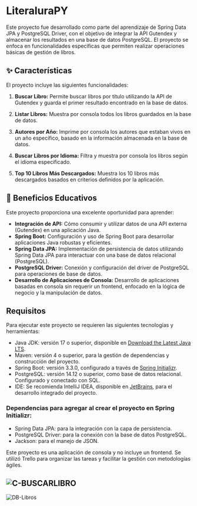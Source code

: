 # LiteraluraPY

Este proyecto fue desarrollado como parte del aprendizaje de Spring Data JPA y PostgreSQL Driver, con el objetivo de integrar la API Gutendex y almacenar los resultados en una base de datos PostgreSQL. El proyecto se enfoca en funcionalidades específicas que permiten realizar operaciones básicas de gestión de libros.

## ✨ Características

El proyecto incluye las siguientes funcionalidades:

1. **Buscar Libro:** Permite buscar libros por título utilizando la API de Gutendex y guarda el primer resultado encontrado en la base de datos.
   
2. **Listar Libros:** Muestra por consola todos los libros guardados en la base de datos.
   
3. **Autores por Año:** Imprime por consola los autores que estaban vivos en un año específico, basado en la información almacenada en la base de datos.
   
4. **Buscar Libros por Idioma:** Filtra y muestra por consola los libros según el idioma especificado.
   
5. **Top 10 Libros Más Descargados:** Muestra los 10 libros más descargados basados en criterios definidos por la aplicación.

## 🚀 Beneficios Educativos

Este proyecto proporciona una excelente oportunidad para aprender:
- **Integración de API:** Cómo consumir y utilizar datos de una API externa (Gutendex) en una aplicación Java.
- **Spring Boot:** Configuración y uso de Spring Boot para desarrollar aplicaciones Java robustas y eficientes.
- **Spring Data JPA:** Implementación de persistencia de datos utilizando Spring Data JPA para interactuar con una base de datos relacional (PostgreSQL).
- **PostgreSQL Driver:** Conexión y configuración del driver de PostgreSQL para operaciones de base de datos.
- **Desarrollo de Aplicaciones de Consola:** Desarrollo de aplicaciones basadas en consola sin requerir un frontend, enfocado en la lógica de negocio y la manipulación de datos.

## Requisitos

Para ejecutar este proyecto se requieren las siguientes tecnologías y herramientas:

- Java JDK: versión 17 o superior, disponible en [Download the Latest Java LTS](https://adoptopenjdk.net/).
- Maven: versión 4 o superior, para la gestión de dependencias y construcción del proyecto.
- Spring Boot: versión 3.3.0, configurado a través de [Spring Initializr](https://start.spring.io/).
- PostgreSQL: versión 14.12 o superior, como base de datos relacional. Configurado y conectado con SQL.
- IDE: Se recomienda IntelliJ IDEA, disponible en [JetBrains](https://www.jetbrains.com/idea/), para el desarrollo integrado del proyecto.

### Dependencias para agregar al crear el proyecto en Spring Initializr:
- Spring Data JPA: para la integración con la capa de persistencia.
- PostgreSQL Driver: para la conexión con la base de datos PostgreSQL.
- Jackson: para el manejo de JSON.

Este proyecto es una aplicación de consola y no incluye un frontend. Se utilizó Trello para organizar las tareas y facilitar la gestión con metodologías ágiles.

![C-BUSCARLIBRO](https://github.com/LindaRobles/literaluraPY/assets/132003177/857a17f1-a5a3-4785-97ce-63c3a20b90e2)
------

![DB-Libros](https://github.com/LindaRobles/literaluraPY/assets/132003177/4c998bcd-f592-4cae-ac41-c66c81eccb46)
